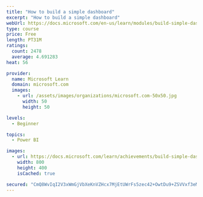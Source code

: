 ```yaml
---
title: "How to build a simple dashboard"
excerpt: "How to build a simple dashboard"
webUrl: https://docs.microsoft.com/en-us/learn/modules/build-simple-dashboard/
type: course
price: Free
length: PT31M
ratings:
  count: 2478
  average: 4.691283
heat: 56

provider:
  name: Microsoft Learn
  domain: microsoft.com
  images:
    - url: /assets/images/organizations/microsoft.com-50x50.jpg
      width: 50
      height: 50

levels:
  - Beginner

topics:
  - Power BI

images:
  - url: https://docs.microsoft.com/learn/achievements/build-simple-dashboard-social.png
    width: 800
    height: 400
    isCached: true

secured: "CmQ8WvIqI2V3xWmGjVbXeKnVZHcx7MjEtUWrFs5zec42+OwtDu9+ZSVVxf3eMMKqcBN5bCDeKT1sIRtPxBZ2oofSEwqtvgTFhzD9ACFsdd84YSUnmJyLjqt3bRdaYvArP/rnMuOotCq6saT0SU6UuF720kqAB2la4Jbw+qUYACypWw/D4ZA5PZbdWmrUhwD8CcyQBLbQfXpK7tnqH8ECiTG3NjfcOzFh5hxBZaToi8p/W3H+TyELVrNRer8VmM7vC/h2FoHtioseaYneHGR554aO6ZRf3+VsfcrXOkea7a1EDyxbZLtzLc82nkt3UPekhASsWmGVdXdsD+1hH1eMBC1a3xJx5j/m4HSR+0nkvhc8YSzPE5xCxLpyUoS6rZDzb69OW3Nk/yTRD5hYvFNx5ObBOeFGTMUR8ihIClRBdIk=;mBsycCe4Jl1MvZ2Gkjc2eQ=="
---
```


